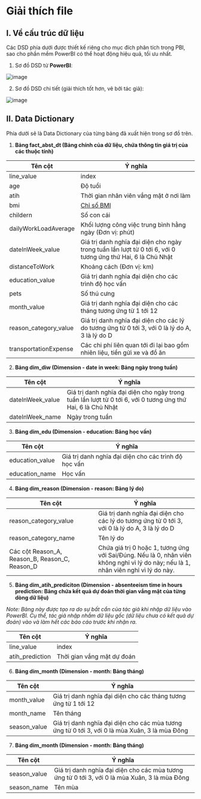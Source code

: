 # Giải thích file

## I. Về cấu trúc dữ liệu
Các DSD phía dưới được thiết kế riêng cho mục đích phân tích trong PBI, sao cho phần mềm PowerBI có thể hoạt động hiệu quả, tối ưu nhất. 

1. Sơ đồ DSD từ <b>PowerBI</b>:

![image](https://github.com/user-attachments/assets/985218fd-dd50-42f0-947f-cee1e02337d8)

2. Sơ đồ DSD chi tiết (giải thích tốt hơn, vẽ bởi tác giả):

![image](https://github.com/user-attachments/assets/ccef3157-c87a-4dc7-8e08-1a5556defe90)

## II. Data Dictionary
Phía dưới sẽ là Data Dictionary của từng bảng đã xuất hiện trong sơ đồ trên.

1. <b> Bảng fact_abst_dt (Bảng chính của dữ liệu, chứa thông tin giá trị của các thuộc tính)</b>

| Tên cột      	| Ý nghĩa      	|
|--------------	|---------------------------------------------------------------------------------------------------------------------------------------------------------------------------------------------------------------------------	|
| line_value        	| index  |
| age     	| Độ tuổi|
| atih         	| Thời gian nhân viên vắng mặt ở nơi làm  |
| bmi       	| [Chỉ số BMI](https://www.vinmec.com/vie/bai-viet/chi-so-bmi-bao-nhieu-la-binh-thuong-vi#:~:text=Ch%E1%BB%89%20s%E1%BB%91%20BMI%20Body%20Mass,nam%20v%C3%A0%20n%E1%BB%AF%20tr%C6%B0%E1%BB%9Fng%20th%C3%A0nh) |
| childern    	| Số con cái	|
| dailyWorkLoadAverage  	| Khối lượng công việc trung bình hằng ngày (Đơn vị: phút)	|
| dateInWeek_value   	| Giá trị danh nghĩa đại diện cho ngày trong tuần lần lượt từ 0 tới 6, với 0 tương ứng thứ Hai, 6 là Chủ Nhật      |
| distanceToWork       	| Khoảng cách (Đơn vị: km)|
| education_value         	| Giá trị danh nghĩa đại diện cho các trình độ học vấn |
| pets       	| Số thú cưng 	|
| month_value      	| Giá trị danh nghĩa đại diện cho các tháng tương ứng từ 1 tới 12|
| reason_category_value      	| Giá trị danh nghĩa đại diện cho các lý do tương ứng từ 0 tới 3, với 0 là lý do A, 3 là lý do D|
| transportationExpense         	| Các chi phí liên quan tới đi lại bao gồm nhiên liệu, tiền gửi xe và đồ ăn |

2. <b> Bảng dim_diw (Dimension - date in week: Bảng ngày trong tuần) </b>

| Tên cột      	| Ý nghĩa      	|
|--------------	|---------------------------------------------------------------------------------------------------------------------------------------------------------------------------------------------------------------------------	|
| dateInWeek_value   	| Giá trị danh nghĩa đại diện cho ngày trong tuần lần lượt từ 0 tới 6, với 0 tương ứng thứ Hai, 6 là Chủ Nhật      |
| dateInWeek_name   	| Ngày trong tuần      |

3. <b> Bảng dim_edu (Dimension - education: Bảng học vấn) </b>

| Tên cột      	| Ý nghĩa      	|
|--------------	|---------------------------------------------------------------------------------------------------------------------------------------------------------------------------------------------------------------------------	|
| education_value         	| Giá trị danh nghĩa đại diện cho các trình độ học vấn |
| education_name         	| Học vấn |

4. <b> Bảng dim_reason (Dimension - reason: Bảng lý do) </b>

| Tên cột      	| Ý nghĩa      	|
|--------------	|---------------------------------------------------------------------------------------------------------------------------------------------------------------------------------------------------------------------------	|
| reason_category_value      	| Giá trị danh nghĩa đại diện cho các lý do tương ứng từ 0 tới 3, với 0 là lý do A, 3 là lý do D|
| reason_category_name      	| Tên lý do|
| Các cột Reason_A, Reason_B, Reason_C, Reason_D        	| Chứa giá trị 0 hoặc 1, tương ứng với Sai/Đúng. Nếu là 0, nhân viên không nghỉ vì lý do này; nếu là 1, nhân viên nghỉ vì lý do này. |

5. <b> Bảng dim_atih_prediciton (Dimension - absenteeism time in hours prediction: Bảng chứa kết quả dự đoán thời gian vắng mặt của từng dòng dữ liệu) </b>

<i>Note: Bảng này được tạo ra do sự bất cẩn của tác giả khi nhập dữ liệu vào PowerBI. Cụ thể, tác giả nhập nhầm dữ liệu gốc (dữ liệu chưa có kết quả dự đoán) vào và làm hết các báo cáo trước khi nhận ra.</i>

| Tên cột      	| Ý nghĩa      	|
|--------------	|---------------------------------------------------------------------------------------------------------------------------------------------------------------------------------------------------------------------------	|
| line_value        	| index  |
| atih_prediction       	| Thời gian vắng mặt dự đoán 	|

6. <b> Bảng dim_month (Dimension - month: Bảng tháng) </b>

| Tên cột      	| Ý nghĩa      	|
|--------------	|---------------------------------------------------------------------------------------------------------------------------------------------------------------------------------------------------------------------------	|
| month_value      	| Giá trị danh nghĩa đại diện cho các tháng tương ứng từ 1 tới 12|
| month_name      	| Tên tháng|
| season_value      	| Giá trị danh nghĩa đại diện cho các mùa tương ứng từ 0 tới 3, với 0 là mùa Xuân, 3 là mùa Đông|

7. <b> Bảng dim_month (Dimension - month: Bảng tháng) </b>

| Tên cột      	| Ý nghĩa      	|
|--------------	|---------------------------------------------------------------------------------------------------------------------------------------------------------------------------------------------------------------------------	|
| season_value      	| Giá trị danh nghĩa đại diện cho các mùa tương ứng từ 0 tới 3, với 0 là mùa Xuân, 3 là mùa Đông|
| season_name      	| Tên mùa|
